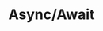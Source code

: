 ---
title: "Async/Await"
tags: Async
links:
- ["StackOverflow: The application called an interface that was marshalled for a different thread - Windows Store App", https://stackoverflow.com/questions/19341591/the-application-called-an-interface-that-was-marshalled-for-a-different-thread]
- ["StackOverflow: The application called an interface that was marshalled for a different thread in window 8", https://stackoverflow.com/questions/11218911/the-application-called-an-interface-that-was-marshalled-for-a-different-thread-i]
- ["StackOverflow: using await inside setters", https://stackoverflow.com/questions/38870789/using-await-inside-setters]
- ["StackOverflow: Passing an *Awaitable* Anonymous Function as a Parameter", https://stackoverflow.com/questions/12466049/passing-an-awaitable-anonymous-function-as-a-parameter#]
- ["StackOverflow: Correct way to get the CoreDispatcher in a Windows Store app", https://stackoverflow.com/questions/16477190/correct-way-to-get-the-coredispatcher-in-a-windows-store-app]
---